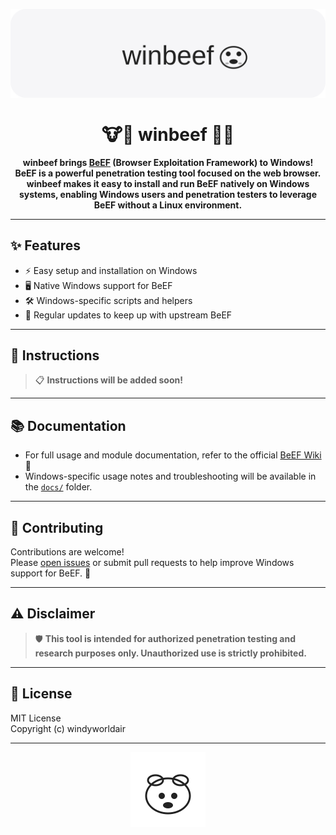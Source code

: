 <p align="center">
  <img src="https://raw.githubusercontent.com/windyworldair/winbeef/main/assets/banner.svg" alt="winbeef banner" width="600"/>
</p>

<h1 align="center">🐮🍔 winbeef 🍔🐮</h1>
<p align="center">
  <b>winbeef brings <a href="https://github.com/beefproject/beef">BeEF</a> (Browser Exploitation Framework) to Windows!<br>
  BeEF is a powerful penetration testing tool focused on the web browser.<br>
  winbeef makes it easy to install and run BeEF natively on Windows systems, enabling Windows users and penetration testers to leverage BeEF without a Linux environment.</b>
</p>

---

## ✨ Features

- ⚡ Easy setup and installation on Windows
- 🖥️ Native Windows support for BeEF
- 🛠️ Windows-specific scripts and helpers
- 🔄 Regular updates to keep up with upstream BeEF

---

## 📖 Instructions

> 📋 **Instructions will be added soon!**

---

## 📚 Documentation

- For full usage and module documentation, refer to the official [BeEF Wiki](https://github.com/beefproject/beef/wiki) 📑
- Windows-specific usage notes and troubleshooting will be available in the [`docs/`](./docs/) folder.

---

## 🤝 Contributing

Contributions are welcome!  
Please [open issues](https://github.com/windyworldair/winbeef/issues) or submit pull requests to help improve Windows support for BeEF. 🚀

---

## ⚠️ Disclaimer

> 🛡️ **This tool is intended for authorized penetration testing and research purposes only. Unauthorized use is strictly prohibited.**

---

## 📜 License

MIT License  
Copyright (c) windyworldair

---

<p align="center">
  <img src="https://raw.githubusercontent.com/windyworldair/winbeef/main/assets/cow.svg" alt="winbeef mascot" height="120"/>
</p>
